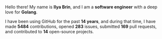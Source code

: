 Hello there! My name is **Ilya Brin**, and I am a **software engineer** with a deep love for **Golang**.

I have been using GitHub for the past **14 years**, and during that time, I have made **5484** contributions, opened **283** issues, submitted **169** pull requests, and contributed to **14** open-source projects.
